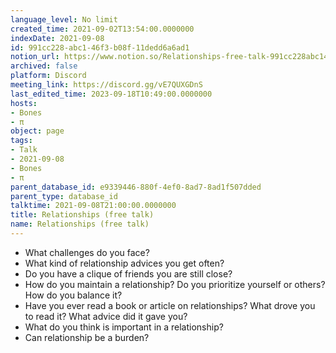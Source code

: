 ```yaml
---
language_level: No limit
created_time: 2021-09-02T13:54:00.0000000
indexDate: 2021-09-08
id: 991cc228-abc1-46f3-b08f-11dedd6a6ad1
notion_url: https://www.notion.so/Relationships-free-talk-991cc228abc146f3b08f11dedd6a6ad1
archived: false
platform: Discord
meeting_link: https://discord.gg/vE7QUXGDnS
last_edited_time: 2023-09-18T10:49:00.0000000
hosts:
- Bones
- π
object: page
tags:
- Talk
- 2021-09-08
- Bones
- π
parent_database_id: e9339446-880f-4ef0-8ad7-8ad1f507dded
parent_type: database_id
talktime: 2021-09-08T21:00:00.0000000
title: Relationships (free talk)
name: Relationships (free talk)
---
```



   - What challenges do you face?
   - What kind of relationship advices you get often?
   - Do you have a clique of friends you are still close?
   - How do you maintain a relationship? Do you prioritize yourself or others? How do you balance it?
   - Have you ever read a book or article on relationships? What drove you to read it? What advice did it gave you?
   - What do you think is important in a relationship?
   - Can relationship be a burden?










